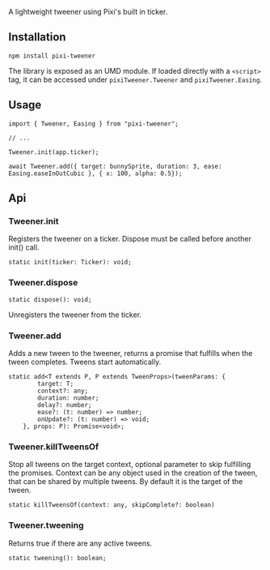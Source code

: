 A lightweight tweener using Pixi's built in ticker.

## Installation

    npm install pixi-tweener

The library is exposed as an UMD module. If loaded directly with a `<script>` tag, it can be accessed under `pixiTweener.Tweener` and `pixiTweener.Easing`. 

## Usage

```
import { Tweener, Easing } from "pixi-tweener";

// ...

Tweener.init(app.ticker);

await Tweener.add({ target: bunnySprite, duration: 3, ease: Easing.easeInOutCubic }, { x: 100, alpha: 0.5});
```

## Api

### Tweener.init
Registers the tweener on a ticker. Dispose must be called before another init() call.
```
static init(ticker: Ticker): void;
```

### Tweener.dispose
```
static dispose(): void;
```
Unregisters the tweener from the ticker.

### Tweener.add
Adds a new tween to the tweener, returns a promise that fulfills when the tween completes. Tweens start automatically.
```
static add<T extends P, P extends TweenProps>(tweenParams: {
        target: T;
        context?: any;
        duration: number;
        delay?: number;
        ease?: (t: number) => number;
        onUpdate?: (t: number) => void;
    }, props: P): Promise<void>;
```

### Tweener.killTweensOf
Stop all tweens on the target context, optional parameter to skip fulfilling the promises. Context can be any object used in the creation of the tween, that can be shared by multiple tweens. By default it is the target of the tween.
```
static killTweensOf(context: any, skipComplete?: boolean) 
```
### Tweener.tweening
Returns true if there are any active tweens.
```
static tweening(): boolean;
```
